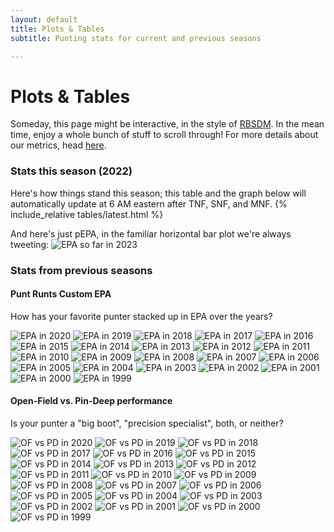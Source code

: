 ```yaml
---
layout: default
title: Plots & Tables
subtitle: Punting stats for current and previous seasons

---
```


# Plots & Tables
Someday, this page might be interactive, in the style of [RBSDM](https://rbsdm.com/). In the mean time, enjoy a whole bunch of stuff to scroll through! For more details about our metrics, head [here](/metrics.md).  

### Stats this season (2022)
Here's how things stand this season; this table and the graph below will automatically update at 6 AM eastern after TNF, SNF, and MNF.
{% include_relative tables/latest.html %}

And here's just pEPA, in the familiar horizontal bar plot we're always tweeting:
![EPA so far in 2023](tables/latestbars.png)

### Stats from previous seasons
#### Punt Runts Custom EPA
How has your favorite punter stacked up in EPA over the years?

![EPA in 2020](/assets/img/gallery/epa2020.png)
![EPA in 2019](/assets/img/gallery/epa2019.png)
![EPA in 2018](/assets/img/gallery/epa2018.png)
![EPA in 2017](/assets/img/gallery/epa2017.png)
![EPA in 2016](/assets/img/gallery/epa2016.png)
![EPA in 2015](/assets/img/gallery/epa2015.png)
![EPA in 2014](/assets/img/gallery/epa2014.png)
![EPA in 2013](/assets/img/gallery/epa2013.png)
![EPA in 2012](/assets/img/gallery/epa2012.png)
![EPA in 2011](/assets/img/gallery/epa2011.png)
![EPA in 2010](/assets/img/gallery/epa2010.png)
![EPA in 2009](/assets/img/gallery/epa2009.png)
![EPA in 2008](/assets/img/gallery/epa2008.png)
![EPA in 2007](/assets/img/gallery/epa2007.png)
![EPA in 2006](/assets/img/gallery/epa2006.png)
![EPA in 2005](/assets/img/gallery/epa2005.png)
![EPA in 2004](/assets/img/gallery/epa2004.png)
![EPA in 2003](/assets/img/gallery/epa2003.png)
![EPA in 2002](/assets/img/gallery/epa2002.png)
![EPA in 2001](/assets/img/gallery/epa2001.png)
![EPA in 2000](/assets/img/gallery/epa2000.png)
![EPA in 1999](/assets/img/gallery/epa1999.png)

#### Open-Field vs. Pin-Deep performance
Is your punter a "big boot", "precision specialist", both, or neither?

![OF vs PD in 2020](/assets/img/gallery/ofpd2020.png)
![OF vs PD in 2019](/assets/img/gallery/ofpd2019.png)
![OF vs PD in 2018](/assets/img/gallery/ofpd2018.png)
![OF vs PD in 2017](/assets/img/gallery/ofpd2017.png)
![OF vs PD in 2016](/assets/img/gallery/ofpd2016.png)
![OF vs PD in 2015](/assets/img/gallery/ofpd2015.png)
![OF vs PD in 2014](/assets/img/gallery/ofpd2014.png)
![OF vs PD in 2013](/assets/img/gallery/ofpd2013.png)
![OF vs PD in 2012](/assets/img/gallery/ofpd2012.png)
![OF vs PD in 2011](/assets/img/gallery/ofpd2011.png)
![OF vs PD in 2010](/assets/img/gallery/ofpd2010.png)
![OF vs PD in 2009](/assets/img/gallery/ofpd2009.png)
![OF vs PD in 2008](/assets/img/gallery/ofpd2008.png)
![OF vs PD in 2007](/assets/img/gallery/ofpd2007.png)
![OF vs PD in 2006](/assets/img/gallery/ofpd2006.png)
![OF vs PD in 2005](/assets/img/gallery/ofpd2005.png)
![OF vs PD in 2004](/assets/img/gallery/ofpd2004.png)
![OF vs PD in 2003](/assets/img/gallery/ofpd2003.png)
![OF vs PD in 2002](/assets/img/gallery/ofpd2002.png)
![OF vs PD in 2001](/assets/img/gallery/ofpd2001.png)
![OF vs PD in 2000](/assets/img/gallery/ofpd2000.png)
![OF vs PD in 1999](/assets/img/gallery/ofpd1999.png)
